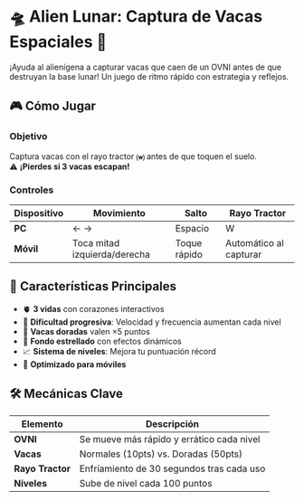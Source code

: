 # 🛸 Alien Lunar: Captura de Vacas Espaciales 🐄

¡Ayuda al alienígena a capturar vacas que caen de un OVNI antes de que destruyan la base lunar! Un juego de ritmo rápido con estrategia y reflejos.

## 🎮 Cómo Jugar
### Objetivo
Captura vacas con el rayo tractor **⒲** antes de que toquen el suelo.  
⚠️ **¡Pierdes si 3 vacas escapan!**

### Controles
| Dispositivo | Movimiento | Salto | Rayo Tractor |
|-------------|------------|-------|--------------|
| **PC**      | ← →        | Espacio | W          |
| **Móvil**   | Toca mitad izquierda/derecha | Toque rápido | Automático al capturar |

## 🌟 Características Principales
- 🫀 **3 vidas** con corazones interactivos
- 🚀 **Dificultad progresiva**: Velocidad y frecuencia aumentan cada nivel
- 🥇 **Vacas doradas** valen ×5 puntos
- 🌌 **Fondo estrellado** con efectos dinámicos
- 📈 **Sistema de niveles**: Mejora tu puntuación récord
- 📱 **Optimizado para móviles**

## 🛠️ Mecánicas Clave
| Elemento       | Descripción                                  |
|----------------|----------------------------------------------|
| **OVNI**       | Se mueve más rápido y errático cada nivel    |
| **Vacas**      | Normales (10pts) vs. Doradas (50pts)         |
| **Rayo Tractor**| Enfríamiento de 30 segundos tras cada uso    |
| **Niveles**    | Sube de nivel cada 100 puntos                |
